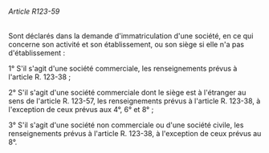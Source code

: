 ###### Article R123-59

Sont déclarés dans la demande d'immatriculation d'une société, en ce qui concerne son activité et son établissement, ou son siège si elle n'a pas d'établissement :

1° S'il s'agit d'une société commerciale, les renseignements prévus à l'article R. 123-38 ;

2° S'il s'agit d'une société commerciale dont le siège est à l'étranger au sens de l'article R. 123-57, les renseignements prévus à l'article R. 123-38, à l'exception de ceux prévus aux 4°, 6° et 8° ;

3° S'il s'agit d'une société non commerciale ou d'une société civile, les renseignements prévus à l'article R. 123-38, à l'exception de ceux prévus au 8°.

